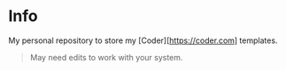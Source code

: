 # Info
My personal repository to store my [Coder][https://coder.com] templates.

> May need edits to work with your system.